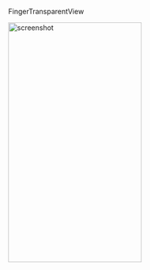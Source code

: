 FingerTransparentView

<img src="/art/s1.png" alt="screenshot" title="screenshot" width="270" height="486" />